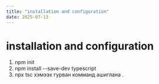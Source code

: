 ```yaml
---
title: "installation and configuration"
date: 2025-07-13
---
```


# installation and configuration

1. npm init
2. npm install --save-dev typescript
3. npx tsc
   хэмээх гурван комманд ашиглана .
